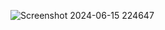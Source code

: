![Screenshot 2024-06-15 224647](https://github.com/Nilesh-Bhoi23/My-Basic-HTML-CSS-Projects/assets/147185281/9e3bf015-8fe0-410e-9d12-d600bd88a35a)

